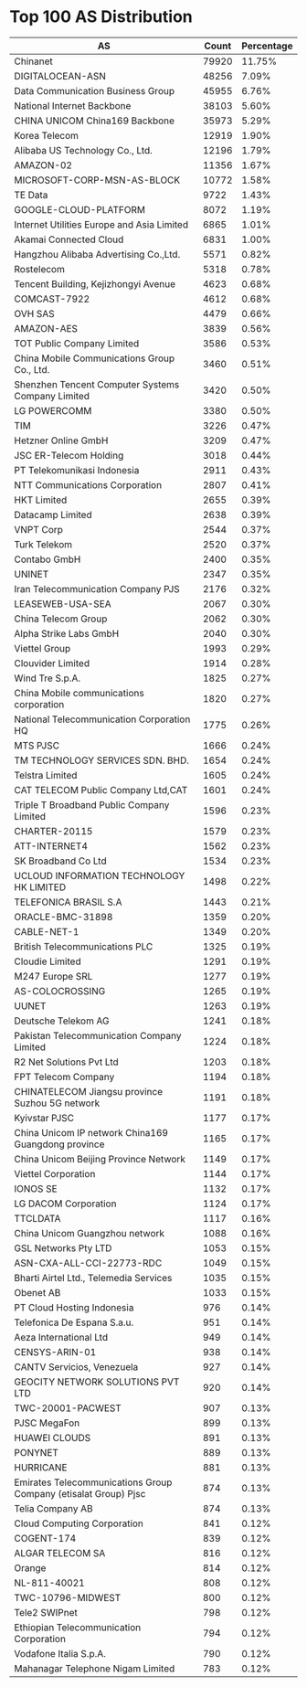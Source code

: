 # Top 100 AS Distribution
| AS | Count | Percentage |
|----|----|----|
| Chinanet | 79920 | 11.75% |
| DIGITALOCEAN-ASN | 48256 | 7.09% |
| Data Communication Business Group | 45955 | 6.76% |
| National Internet Backbone | 38103 | 5.60% |
| CHINA UNICOM China169 Backbone | 35973 | 5.29% |
| Korea Telecom | 12919 | 1.90% |
| Alibaba US Technology Co., Ltd. | 12196 | 1.79% |
| AMAZON-02 | 11356 | 1.67% |
| MICROSOFT-CORP-MSN-AS-BLOCK | 10772 | 1.58% |
| TE Data | 9722 | 1.43% |
| GOOGLE-CLOUD-PLATFORM | 8072 | 1.19% |
| Internet Utilities Europe and Asia Limited | 6865 | 1.01% |
| Akamai Connected Cloud | 6831 | 1.00% |
| Hangzhou Alibaba Advertising Co.,Ltd. | 5571 | 0.82% |
| Rostelecom | 5318 | 0.78% |
| Tencent Building, Kejizhongyi Avenue | 4623 | 0.68% |
| COMCAST-7922 | 4612 | 0.68% |
| OVH SAS | 4479 | 0.66% |
| AMAZON-AES | 3839 | 0.56% |
| TOT Public Company Limited | 3586 | 0.53% |
| China Mobile Communications Group Co., Ltd. | 3460 | 0.51% |
| Shenzhen Tencent Computer Systems Company Limited | 3420 | 0.50% |
| LG POWERCOMM | 3380 | 0.50% |
| TIM | 3226 | 0.47% |
| Hetzner Online GmbH | 3209 | 0.47% |
| JSC ER-Telecom Holding | 3018 | 0.44% |
| PT Telekomunikasi Indonesia | 2911 | 0.43% |
| NTT Communications Corporation | 2807 | 0.41% |
| HKT Limited | 2655 | 0.39% |
| Datacamp Limited | 2638 | 0.39% |
| VNPT Corp | 2544 | 0.37% |
| Turk Telekom | 2520 | 0.37% |
| Contabo GmbH | 2400 | 0.35% |
| UNINET | 2347 | 0.35% |
| Iran Telecommunication Company PJS | 2176 | 0.32% |
| LEASEWEB-USA-SEA | 2067 | 0.30% |
| China Telecom Group | 2062 | 0.30% |
| Alpha Strike Labs GmbH | 2040 | 0.30% |
| Viettel Group | 1993 | 0.29% |
| Clouvider Limited | 1914 | 0.28% |
| Wind Tre S.p.A. | 1825 | 0.27% |
| China Mobile communications corporation | 1820 | 0.27% |
| National Telecommunication Corporation HQ | 1775 | 0.26% |
| MTS PJSC | 1666 | 0.24% |
| TM TECHNOLOGY SERVICES SDN. BHD. | 1654 | 0.24% |
| Telstra Limited | 1605 | 0.24% |
| CAT TELECOM Public Company Ltd,CAT | 1601 | 0.24% |
| Triple T Broadband Public Company Limited | 1596 | 0.23% |
| CHARTER-20115 | 1579 | 0.23% |
| ATT-INTERNET4 | 1562 | 0.23% |
| SK Broadband Co Ltd | 1534 | 0.23% |
| UCLOUD INFORMATION TECHNOLOGY HK LIMITED | 1498 | 0.22% |
| TELEFONICA BRASIL S.A | 1443 | 0.21% |
| ORACLE-BMC-31898 | 1359 | 0.20% |
| CABLE-NET-1 | 1349 | 0.20% |
| British Telecommunications PLC | 1325 | 0.19% |
| Cloudie Limited | 1291 | 0.19% |
| M247 Europe SRL | 1277 | 0.19% |
| AS-COLOCROSSING | 1265 | 0.19% |
| UUNET | 1263 | 0.19% |
| Deutsche Telekom AG | 1241 | 0.18% |
| Pakistan Telecommunication Company Limited | 1224 | 0.18% |
| R2 Net Solutions Pvt Ltd | 1203 | 0.18% |
| FPT Telecom Company | 1194 | 0.18% |
| CHINATELECOM Jiangsu province Suzhou 5G network | 1191 | 0.18% |
| Kyivstar PJSC | 1177 | 0.17% |
| China Unicom IP network China169 Guangdong province | 1165 | 0.17% |
| China Unicom Beijing Province Network | 1149 | 0.17% |
| Viettel Corporation | 1144 | 0.17% |
| IONOS SE | 1132 | 0.17% |
| LG DACOM Corporation | 1124 | 0.17% |
| TTCLDATA | 1117 | 0.16% |
| China Unicom Guangzhou network | 1088 | 0.16% |
| GSL Networks Pty LTD | 1053 | 0.15% |
| ASN-CXA-ALL-CCI-22773-RDC | 1049 | 0.15% |
| Bharti Airtel Ltd., Telemedia Services | 1035 | 0.15% |
| Obenet AB | 1033 | 0.15% |
| PT Cloud Hosting Indonesia | 976 | 0.14% |
| Telefonica De Espana S.a.u. | 951 | 0.14% |
| Aeza International Ltd | 949 | 0.14% |
| CENSYS-ARIN-01 | 938 | 0.14% |
| CANTV Servicios, Venezuela | 927 | 0.14% |
| GEOCITY NETWORK SOLUTIONS PVT LTD | 920 | 0.14% |
| TWC-20001-PACWEST | 907 | 0.13% |
| PJSC MegaFon | 899 | 0.13% |
| HUAWEI CLOUDS | 891 | 0.13% |
| PONYNET | 889 | 0.13% |
| HURRICANE | 881 | 0.13% |
| Emirates Telecommunications Group Company (etisalat Group) Pjsc | 874 | 0.13% |
| Telia Company AB | 874 | 0.13% |
| Cloud Computing Corporation | 841 | 0.12% |
| COGENT-174 | 839 | 0.12% |
| ALGAR TELECOM SA | 816 | 0.12% |
| Orange | 814 | 0.12% |
| NL-811-40021 | 808 | 0.12% |
| TWC-10796-MIDWEST | 800 | 0.12% |
| Tele2 SWIPnet | 798 | 0.12% |
| Ethiopian Telecommunication Corporation | 794 | 0.12% |
| Vodafone Italia S.p.A. | 790 | 0.12% |
| Mahanagar Telephone Nigam Limited | 783 | 0.12% |
